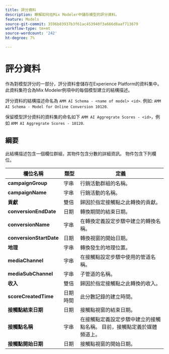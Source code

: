 ```yaml
---
title: 評分資料
description: 瞭解如何在Mix Modeler中儲存模型的評分資料。
feature: Models
source-git-commit: 3596b83937b3f61ac453940f3a666d8aaf713679
workflow-type: tm+mt
source-wordcount: '242'
ht-degree: 7%

---
```



# 評分資料

作為對模型評分的一部分，評分資料會儲存在Experience Platform的資料集中。 此資料集符合為Mix Modeler例項中的每個模型建立的結構描述。

評分資料的結構描述命名為 `AMM AI Schema - <name of model> <id>`. 例如: `AMM AI Schema - Model for Online Conversion 10120`.

保留模型評分資料的資料集的命名如下 `AMM AI Aggregrate Scores - <id>`，例如 `AMM AI Aggregrate Scores - 10120`.


## 綱要

此結構描述包含一個欄位群組，其物件包含分數的詳細資訊。 物件包含下列欄位。

| 欄位名稱 | 類型 | 定義 |
|---|---|---|
| **campaignGroup** | 字串 | 行銷活動群組的名稱。 |
| **campaignName** | 字串 | 行銷活動的名稱。 |
| **貢獻** | 雙倍 | 歸因於指定接觸點之此轉換的貢獻。 |
| **conversionEndDate** | 日期 | 轉換期間的結束日期。 |
| **conversionName** | 字串 | 在轉換定義設定步驟中建立的轉換名稱。 |
| **conversionStartDate** | 日期 | 轉換視窗的開始日期。 |
| **地理** | 字串 | 轉換發生的地理位置。 |
| **mediaChannel** | 字串 | 在接觸點設定步驟中使用的管道名稱。 |
| **mediaSubChannel** | 字串 | 子管道的名稱。 |
| **收入** | 雙倍 | 歸因於指定接觸點之此轉換的收入。 |
| **scoreCreatedTime** | 日期時間 | 此分數記錄的建立時間。 |
| **接觸點結束日期** | 日期 | 接觸點視窗的結束日期。 |
| **接觸點名稱** | 字串 | 在接觸點定義設定步驟中建立的接觸點名稱。 目前，接觸點定義於媒體頻道上。 |
| **接觸點開始日期** | 日期 | 接觸點視窗的開始日期。 |


